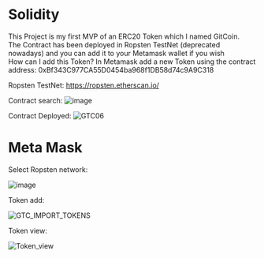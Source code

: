 # Solidity
This Project is my first MVP of an ERC20 Token which I named GitCoin. <br>
The Contract has been deployed in Ropsten TestNet (deprecated nowadays) and you can add it to your Metamask wallet if you wish <br>
How can I add this Token? In Metamask add a new Token using the contract address: 0xBf343C977CA55D0454ba968f1DB58d74c9A9C318 

Ropsten TestNet: https://ropsten.etherscan.io/

Contract search:
![image](https://user-images.githubusercontent.com/19257853/181159566-95b474d4-dcbf-45f2-9b45-06bdaa7a07c1.png)

Contract Deployed:
![GTC06](https://user-images.githubusercontent.com/19257853/150061846-d7197bfb-a50b-4df5-a9aa-652a737ae21d.png)

# Meta Mask 

Select Ropsten network: <p>
![image](https://user-images.githubusercontent.com/19257853/181160654-4585dda0-327e-4b8b-a1a8-decf0c5aa691.png)

Token add: <p>
![GTC_IMPORT_TOKENS](https://user-images.githubusercontent.com/19257853/150061862-74a882b6-7e97-48de-99bf-937d436977ec.png)

Token view: <p>
![Token_view](https://user-images.githubusercontent.com/19257853/150061976-8f692da9-46d0-42f8-a21e-b0e89a6cda83.png)

